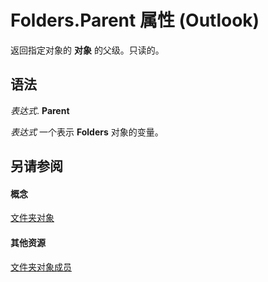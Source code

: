 
# Folders.Parent 属性 (Outlook)

返回指定对象的 **对象** 的父级。只读的。


## 语法

 _表达式_. **Parent**

 _表达式_ 一个表示 **Folders** 对象的变量。


## 另请参阅


#### 概念


[文件夹对象](0c814c3c-74fc-414c-982d-a0097fcb35c2.md)
#### 其他资源


[文件夹对象成员](6468a0fd-da4a-dd15-4614-860d685595a2.md)